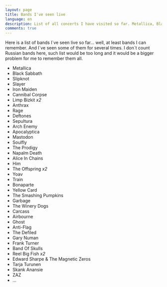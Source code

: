 ```yaml
---
layout: page
title: Bands I've seen live
language: en
description: List of all concerts I have visited so far. Metallica, Black Sabbath, Slipknot and more.
comments: true
---
```


Here is a list of bands I\`ve seen live so far... well, at least bands I can remember. And I\`ve seen some of them for several times. I don\`t count Russian bands here, such list would be too long and it would be a bigger problem for me to remember them all.

* Metallica
* Black Sabbath
* Slipknot
* Slayer
* Iron Maiden
* Cannibal Corpse
* Limp Bizkit _x2_
* Anthrax
* Rage
* Deftones
* Sepultura
* Arch Enemy
* Apocalyptica
* Mastodon
* Soulfly
* The Prodigy
* Napalm Death
* Alice In Chains
* Him
* The Offspring _x2_
* Yoav
* Train
* Bonaparte
* Yellow Card
* The Smashing Pumpkins
* Garbage
* The Winery Dogs
* Carcass
* Airbourne
* Ghost
* Anti-Flag
* The Defiled
* Gary Numan
* Frank Turner
* Band Of Skulls
* Reel Big Fish _x2_
* Edward Sharpe & The Magnetic Zeros
* Tarja Turunen
* Skank Anansie
* ZAZ
* ...